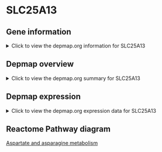 <h1>SLC25A13</h1>

<h2>Gene information</h2>
<details>
  <summary>Click to view the depmap.org information for SLC25A13</summary>
  <iframe src="https://depmap.org/portal/gene/SLC25A13?tab=about" style="border:none;width:100%;height:800px"></iframe>
</details>

<h2>Depmap overview</h2>
<details>
  <summary>Click to view the depmap.org summary for SLC25A13</summary>
  <iframe src="https://depmap.org/portal/gene/SLC25A13?tab=overview" style="border:none;width:100%;height:800px"></iframe>
</details>

<h2>Depmap expression</h2>
<details>
  <summary>Click to view the depmap.org expression data for SLC25A13</summary>
  <iframe src="https://depmap.org/portal/gene/SLC25A13?tab=characterization" style="border:none;width:100%;height:800px"></iframe>
</details>



<h2>Reactome Pathway diagram</h2>
<a href="https://reactome.org/PathwayBrowser/#/R-HSA-8963693">Aspartate and asparagine metabolism</a>



